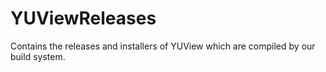 # YUViewReleases
Contains the releases and installers of YUView which are compiled by our build system.
